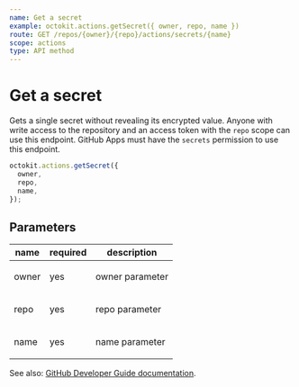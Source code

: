```yaml
---
name: Get a secret
example: octokit.actions.getSecret({ owner, repo, name })
route: GET /repos/{owner}/{repo}/actions/secrets/{name}
scope: actions
type: API method
---
```


# Get a secret

Gets a single secret without revealing its encrypted value. Anyone with write access to the repository and an access token with the `repo` scope can use this endpoint. GitHub Apps must have the `secrets` permission to use this endpoint.

```js
octokit.actions.getSecret({
  owner,
  repo,
  name,
});
```

## Parameters

<table>
  <thead>
    <tr>
      <th>name</th>
      <th>required</th>
      <th>description</th>
    </tr>
  </thead>
  <tbody>
    <tr><td>owner</td><td>yes</td><td>

owner parameter

</td></tr>
<tr><td>repo</td><td>yes</td><td>

repo parameter

</td></tr>
<tr><td>name</td><td>yes</td><td>

name parameter

</td></tr>
  </tbody>
</table>

See also: [GitHub Developer Guide documentation](https://developer.github.com/v3/actions/secrets/#get-a-secret).

